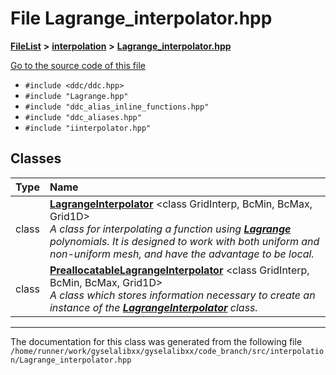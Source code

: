 

# File Lagrange\_interpolator.hpp



[**FileList**](files.md) **>** [**interpolation**](dir_264890e5c091f8c8d7fe1f842870c25e.md) **>** [**Lagrange\_interpolator.hpp**](Lagrange__interpolator_8hpp.md)

[Go to the source code of this file](Lagrange__interpolator_8hpp_source.md)



* `#include <ddc/ddc.hpp>`
* `#include "Lagrange.hpp"`
* `#include "ddc_alias_inline_functions.hpp"`
* `#include "ddc_aliases.hpp"`
* `#include "iinterpolator.hpp"`















## Classes

| Type | Name |
| ---: | :--- |
| class | [**LagrangeInterpolator**](classLagrangeInterpolator.md) &lt;class GridInterp, BcMin, BcMax, Grid1D&gt;<br>_A class for interpolating a function using_ [_**Lagrange**_](classLagrange.md) _polynomials. It is designed to work with both uniform and non-uniform mesh, and have the advantage to be local._ |
| class | [**PreallocatableLagrangeInterpolator**](classPreallocatableLagrangeInterpolator.md) &lt;class GridInterp, BcMin, BcMax, Grid1D&gt;<br>_A class which stores information necessary to create an instance of the_ [_**LagrangeInterpolator**_](classLagrangeInterpolator.md) _class._ |



















































------------------------------
The documentation for this class was generated from the following file `/home/runner/work/gyselalibxx/gyselalibxx/code_branch/src/interpolation/Lagrange_interpolator.hpp`

